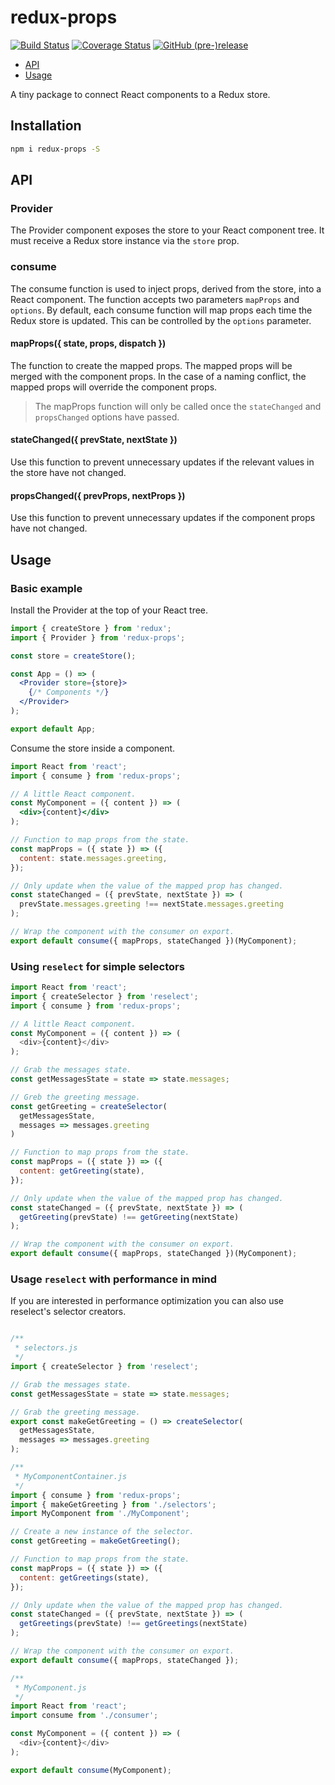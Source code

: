 # redux-props

[![Build Status](https://travis-ci.org/bevirtuous/redux-props.svg?branch=master)](https://travis-ci.org/bevirtuous/redux-props)
[![Coverage Status](https://coveralls.io/repos/github/bevirtuous/redux-props/badge.svg?branch=master)](https://coveralls.io/github/bevirtuous/redux-props?branch=master)
[![GitHub (pre-)release](https://img.shields.io/github/release/bevirtuous/redux-props/all.svg)](https://github.com/bevirtuous/redux-props/releases)

* [API](#api)
* [Usage](#usage)

A tiny package to connect React components to a Redux store.

## Installation

```sh
npm i redux-props -S
```

## API

### Provider

The Provider component exposes the store to your React component tree. It must receive a Redux store instance via the `store` prop.

### consume

The consume function is used to inject props, derived from the store, into a React component. The function accepts two parameters `mapProps` and `options`. By default, each consume function will map props each time the Redux store is updated. This can be controlled by the `options` parameter.

#### mapProps({ state, props, dispatch })

The function to create the mapped props. The mapped props will be merged with the component props. In the case of a naming conflict, the mapped props will override the component props.

> The mapProps function will only be called once the `stateChanged` and `propsChanged` options have passed.

#### stateChanged({ prevState, nextState })

Use this function to prevent unnecessary updates if the relevant values in the store have not changed.

#### propsChanged({ prevProps, nextProps })

Use this function to prevent unnecessary updates if the component props have not changed.

## Usage

### Basic example

Install the Provider at the top of your React tree.

```jsx
import { createStore } from 'redux';
import { Provider } from 'redux-props';

const store = createStore();

const App = () => (
  <Provider store={store}>
    {/* Components */}
  </Provider>
);

export default App;
```

Consume the store inside a component.

```jsx
import React from 'react';
import { consume } from 'redux-props';

// A little React component.
const MyComponent = ({ content }) => (
  <div>{content}</div>
);

// Function to map props from the state.
const mapProps = ({ state }) => ({
  content: state.messages.greeting,
});

// Only update when the value of the mapped prop has changed.
const stateChanged = ({ prevState, nextState }) => (
  prevState.messages.greeting !== nextState.messages.greeting
);

// Wrap the component with the consumer on export.
export default consume({ mapProps, stateChanged })(MyComponent);
```

### Using `reselect` for simple selectors

```js
import React from 'react';
import { createSelector } from 'reselect';
import { consume } from 'redux-props';

// A little React component.
const MyComponent = ({ content }) => (
  <div>{content}</div>
);

// Grab the messages state.
const getMessagesState = state => state.messages;

// Greb the greeting message.
const getGreeting = createSelector(
  getMessagesState,
  messages => messages.greeting
)

// Function to map props from the state.
const mapProps = ({ state }) => ({
  content: getGreeting(state),
});

// Only update when the value of the mapped prop has changed.
const stateChanged = ({ prevState, nextState }) => (
  getGreeting(prevState) !== getGreeting(nextState)
);

// Wrap the component with the consumer on export.
export default consume({ mapProps, stateChanged })(MyComponent);
```

### Usage `reselect` with performance in mind

If you are interested in performance optimization you can also use
reselect's selector creators.

```js

/**
 * selectors.js
 */
import { createSelector } from 'reselect';

// Grab the messages state.
const getMessagesState = state => state.messages;

// Grab the greeting message.
export const makeGetGreeting = () => createSelector(
  getMessagesState,
  messages => messages.greeting
);

/**
 * MyComponentContainer.js
 */
import { consume } from 'redux-props';
import { makeGetGreeting } from './selectors';
import MyComponent from './MyComponent';

// Create a new instance of the selector.
const getGreeting = makeGetGreeting();

// Function to map props from the state.
const mapProps = ({ state }) => ({
  content: getGreetings(state),
});

// Only update when the value of the mapped prop has changed.
const stateChanged = ({ prevState, nextState }) => (
  getGreetings(prevState) !== getGreetings(nextState)
);

// Wrap the component with the consumer on export.
export default consume({ mapProps, stateChanged });

/**
 * MyComponent.js
 */
import React from 'react';
import consume from './consumer';

const MyComponent = ({ content }) => (
  <div>{content}</div>
);

export default consume(MyComponent);
```
